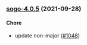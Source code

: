 
<a name="sogo-4.0.5"></a>
### [sogo-4.0.5](https://github.com/truecharts/apps/compare/sogo-4.0.4...sogo-4.0.5) (2021-09-28)

#### Chore

* update non-major ([#1048](https://github.com/truecharts/apps/issues/1048))
